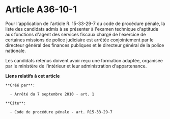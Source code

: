 # Article A36-10-1

Pour l'application de l'article R. 15-33-29-7 du code de procédure pénale, la liste des candidats admis à se présenter à
l'examen technique d'aptitude aux fonctions d'agent des services fiscaux chargé de l'exercice de certaines missions de police
judiciaire est arrêtée conjointement par le directeur général des finances publiques et le directeur général de la police
nationale. 

Les candidats retenus doivent avoir reçu une formation adaptée, organisée par le ministère de l'intérieur et leur
administration d'appartenance.

**Liens relatifs à cet article**

	**Créé par**:

	  - Arrêté du 7 septembre 2010 - art. 1

	**Cite**:

	  - Code de procédure pénale - art. R15-33-29-7
